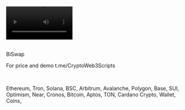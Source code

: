 <video src='https://github.com/user-attachments/assets/7ed4d8b9-da98-4f06-aca6-3e73d6b58fb7' width=180/><video />
<br />





<br />
BiSwap

For price and demo
t.me/CryptoWeb3Scripts

<br />

Ethereum, Tron, Solana, BSC, Arbitrum, Avalanche, Polygon, Base, SUI, Optimism, Near, Cronos, Bitcoin, Aptos, TON, Cardano
Crypto, Wallet, Coins,
